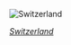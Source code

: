 
![Switzerland](https://www.gstatic.com/prettyearth/assets/full/1040.jpg)

*[Switzerland](https://www.google.com/maps/@46.054866,7.973993,17z/data=!3m1!1e3)*
